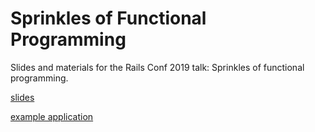 # Sprinkles of Functional Programming

Slides and materials for the Rails Conf 2019 talk: Sprinkles of functional programming.

[slides](https://github.com/johnschoeman/sprinkles-of-functional-programming/blob/master/deck.md)

[example application](https://github.com/johnschoeman/sprinkles-of-functional-programming-app)
